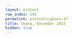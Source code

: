 ```yaml
---
layout: protest
row_index: 291
permalink: protests/ghana-47
title: Ghana, December 2015
hidden: true
---
```

